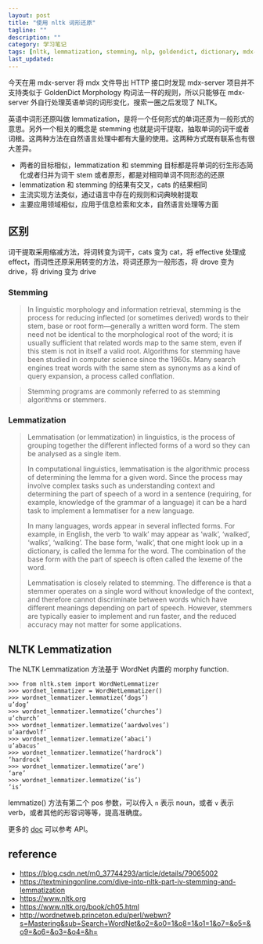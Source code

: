 ```yaml
---
layout: post
title: "使用 nltk 词形还原"
tagline: ""
description: ""
category: 学习笔记
tags: [nltk, lemmatization, stemming, nlp, goldendict, dictionary, mdx-server, mdx, english-dictionary, morphology, english ]
last_updated:
---
```


今天在用 mdx-server 将 mdx 文件导出 HTTP 接口时发现 mdx-server 项目并不支持类似于 GoldenDict Morphology 构词法一样的规则，所以只能够在 mdx-server 外自行处理英语单词的词形变化，搜索一圈之后发现了 NLTK。

英语中词形还原叫做 lemmatization，是将一个任何形式的单词还原为一般形式的意思。另外一个相关的概念是 stemming 也就是词干提取，抽取单词的词干或者词根。这两种方法在自然语言处理中都有大量的使用。这两种方式既有联系也有很大差异。

- 两者的目标相似，lemmatization 和 stemming 目标都是将单词的衍生形态简化或者归并为词干 stem 或者原形，都是对相同单词不同形态的还原
- lemmatization 和 stemming 的结果有交叉，cats 的结果相同
- 主流实现方法类似，通过语言中存在的规则和词典映射提取
- 主要应用领域相似，应用于信息检索和文本，自然语言处理等方面

## 区别
词干提取采用缩减方法，将词转变为词干，cats 变为 cat，将 effective 处理成 effect，而词性还原采用转变的方法，将词还原为一般形态，将 drove 变为 drive，将 driving 变为 drive

### Stemming

> In linguistic morphology and information retrieval, stemming is the process for reducing inflected (or sometimes derived) words to their stem, base or root form—generally a written word form. The stem need not be identical to the morphological root of the word; it is usually sufficient that related words map to the same stem, even if this stem is not in itself a valid root. Algorithms for stemming have been studied in computer science since the 1960s. Many search engines treat words with the same stem as synonyms as a kind of query expansion, a process called conflation.

> Stemming programs are commonly referred to as stemming algorithms or stemmers.

### Lemmatization

> Lemmatisation (or lemmatization) in linguistics, is the process of grouping together the different inflected forms of a word so they can be analysed as a single item.
>
> In computational linguistics, lemmatisation is the algorithmic process of determining the lemma for a given word. Since the process may involve complex tasks such as understanding context and determining the part of speech of a word in a sentence (requiring, for example, knowledge of the grammar of a language) it can be a hard task to implement a lemmatiser for a new language.
>
> In many languages, words appear in several inflected forms. For example, in English, the verb ‘to walk’ may appear as ‘walk’, ‘walked’, ‘walks’, ‘walking’. The base form, ‘walk’, that one might look up in a dictionary, is called the lemma for the word. The combination of the base form with the part of speech is often called the lexeme of the word.
>
> Lemmatisation is closely related to stemming. The difference is that a stemmer operates on a single word without knowledge of the context, and therefore cannot discriminate between words which have different meanings depending on part of speech. However, stemmers are typically easier to implement and run faster, and the reduced accuracy may not matter for some applications.

## NLTK Lemmatization
The NLTK Lemmatization 方法基于 WordNet 内置的 morphy function.

    >>> from nltk.stem import WordNetLemmatizer
    >>> wordnet_lemmatizer = WordNetLemmatizer()
    >>> wordnet_lemmatizer.lemmatize(‘dogs’)
    u’dog’
    >>> wordnet_lemmatizer.lemmatize(‘churches’)
    u’church’
    >>> wordnet_lemmatizer.lemmatize(‘aardwolves’)
    u’aardwolf’
    >>> wordnet_lemmatizer.lemmatize(‘abaci’)
    u’abacus’
    >>> wordnet_lemmatizer.lemmatize(‘hardrock’)
    ‘hardrock’
    >>> wordnet_lemmatizer.lemmatize(‘are’)
    ‘are’
    >>> wordnet_lemmatizer.lemmatize(‘is’)
    ‘is’

lemmatize() 方法有第二个 pos 参数，可以传入 `n` 表示 noun，或者 `v` 表示 verb，或者其他的形容词等等，提高准确度。

更多的 [doc](http://www.nltk.org/api/nltk.stem.html#module-nltk.stem.wordnet) 可以参考 API。


## reference

- <https://blog.csdn.net/m0_37744293/article/details/79065002>
- <https://textminingonline.com/dive-into-nltk-part-iv-stemming-and-lemmatization>
- <https://www.nltk.org>
- <https://www.nltk.org/book/ch05.html>
- <http://wordnetweb.princeton.edu/perl/webwn?s=Mastering&sub=Search+WordNet&o2=&o0=1&o8=1&o1=1&o7=&o5=&o9=&o6=&o3=&o4=&h=>
